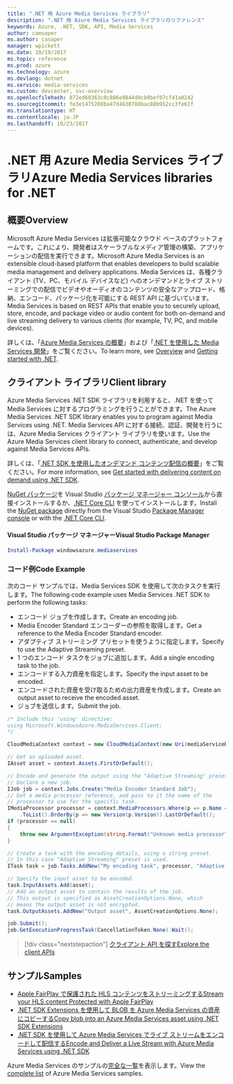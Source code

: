 ```yaml
---
title: ".NET 用 Azure Media Services ライブラリ"
description: ".NET 用 Azure Media Services ライブラリのリファレンス"
keywords: Azure, .NET, SDK, API, Media Services
author: camsoper
ms.author: casoper
manager: wpickett
ms.date: 10/19/2017
ms.topic: reference
ms.prod: azure
ms.technology: azure
ms.devlang: dotnet
ms.service: media-services
ms.custom: devcenter, svc-overview
ms.openlocfilehash: 872ed60363c0c886e9844d0cb0bef07cf41a0242
ms.sourcegitcommit: fe3e1475208ba47d4630788bac88b952cc3fe61f
ms.translationtype: HT
ms.contentlocale: ja-JP
ms.lasthandoff: 10/23/2017
---
```

# <a name="azure-media-services-libraries-for-net"></a><span data-ttu-id="b063d-104">.NET 用 Azure Media Services ライブラリ</span><span class="sxs-lookup"><span data-stu-id="b063d-104">Azure Media Services libraries for .NET</span></span>

## <a name="overview"></a><span data-ttu-id="b063d-105">概要</span><span class="sxs-lookup"><span data-stu-id="b063d-105">Overview</span></span>

<span data-ttu-id="b063d-106">Microsoft Azure Media Services は拡張可能なクラウド ベースのプラットフォームです。これにより、開発者はスケーラブルなメディア管理の構築、アプリケーションの配信を実行できます。</span><span class="sxs-lookup"><span data-stu-id="b063d-106">Microsoft Azure Media Services is an extensible cloud-based platform that enables developers to build scalable media management and delivery applications.</span></span> <span data-ttu-id="b063d-107">Media Services は、各種クライアント (TV、PC、モバイル デバイスなど) へのオンデマンドとライブ ストリーミングでの配信でビデオやオーディオのコンテンツの安全なアップロード、格納、エンコード、パッケージ化を可能にする REST API に基づいています。</span><span class="sxs-lookup"><span data-stu-id="b063d-107">Media Services is based on REST APIs that enable you to securely upload, store, encode, and package video or audio content for both on-demand and live streaming delivery to various clients (for example, TV, PC, and mobile devices).</span></span> 

<span data-ttu-id="b063d-108">詳しくは、「[Azure Media Services の概要](/azure/media-services/media-services-overview)」および「[.NET を使用した Media Services 開発](/azure/media-services/media-services-dotnet-how-to-use)」をご覧ください。</span><span class="sxs-lookup"><span data-stu-id="b063d-108">To learn more, see [Overview](/azure/media-services/media-services-overview) and [Getting started with .NET](/azure/media-services/media-services-dotnet-how-to-use).</span></span> 

## <a name="client-library"></a><span data-ttu-id="b063d-109">クライアント ライブラリ</span><span class="sxs-lookup"><span data-stu-id="b063d-109">Client library</span></span>

<span data-ttu-id="b063d-110">Azure Media Services .NET SDK ライブラリを利用すると、.NET を使って Media Services に対するプログラミングを行うことができます。</span><span class="sxs-lookup"><span data-stu-id="b063d-110">The Azure Media Services .NET SDK library enables you to program against Media Services using .NET.</span></span> <span data-ttu-id="b063d-111">Media Services API に対する接続、認証、開発を行うには、Azure Media Services クライアント ライブラリを使います。</span><span class="sxs-lookup"><span data-stu-id="b063d-111">Use the Azure Media Services client library to connect, authenticate, and develop against Media Services APIs.</span></span>  

<span data-ttu-id="b063d-112">詳しくは、「[.NET SDK を使用したオンデマンド コンテンツ配信の概要](/azure/media-services/media-services-dotnet-get-started)」をご覧ください。</span><span class="sxs-lookup"><span data-stu-id="b063d-112">For more information, see [Get started with delivering content on demand using .NET SDK](/azure/media-services/media-services-dotnet-get-started).</span></span>

<span data-ttu-id="b063d-113">[NuGet パッケージ](https://www.nuget.org/packages/windowsazure.mediaservices)を Visual Studio [パッケージ マネージャー コンソール][PackageManager]から直接インストールするか、[.NET Core CLI][DotNetCLI] を使ってインストールします。</span><span class="sxs-lookup"><span data-stu-id="b063d-113">Install the [NuGet package](https://www.nuget.org/packages/windowsazure.mediaservices) directly from the Visual Studio [Package Manager console][PackageManager] or with the [.NET Core CLI][DotNetCLI].</span></span>

#### <a name="visual-studio-package-manager"></a><span data-ttu-id="b063d-114">Visual Studio パッケージ マネージャー</span><span class="sxs-lookup"><span data-stu-id="b063d-114">Visual Studio Package Manager</span></span>

```powershell
Install-Package windowsazure.mediaservices
```

### <a name="code-example"></a><span data-ttu-id="b063d-115">コード例</span><span class="sxs-lookup"><span data-stu-id="b063d-115">Code Example</span></span>

<span data-ttu-id="b063d-116">次のコード サンプルでは、Media Services SDK を使用して次のタスクを実行します。</span><span class="sxs-lookup"><span data-stu-id="b063d-116">The following code example uses Media Services .NET SDK to perform the following tasks:</span></span>

- <span data-ttu-id="b063d-117">エンコード ジョブを作成します。</span><span class="sxs-lookup"><span data-stu-id="b063d-117">Create an encoding job.</span></span>
- <span data-ttu-id="b063d-118">Media Encoder Standard エンコーダーの参照を取得します。</span><span class="sxs-lookup"><span data-stu-id="b063d-118">Get a reference to the Media Encoder Standard encoder.</span></span>
- <span data-ttu-id="b063d-119">アダプティブ ストリーミング プリセットを使うように指定します。</span><span class="sxs-lookup"><span data-stu-id="b063d-119">Specify to use the Adaptive Streaming preset.</span></span>
- <span data-ttu-id="b063d-120">1 つのエンコード タスクをジョブに追加します。</span><span class="sxs-lookup"><span data-stu-id="b063d-120">Add a single encoding task to the job.</span></span>
- <span data-ttu-id="b063d-121">エンコードする入力資産を指定します。</span><span class="sxs-lookup"><span data-stu-id="b063d-121">Specify the input asset to be encoded.</span></span>
- <span data-ttu-id="b063d-122">エンコードされた資産を受け取るための出力資産を作成します。</span><span class="sxs-lookup"><span data-stu-id="b063d-122">Create an output asset to receive the encoded asset.</span></span>
- <span data-ttu-id="b063d-123">ジョブを送信します。</span><span class="sxs-lookup"><span data-stu-id="b063d-123">Submit the job.</span></span>


```csharp
/* Include this 'using' directive:
using Microsoft.WindowsAzure.MediaServices.Client;
*/

CloudMediaContext context = new CloudMediaContext(new Uri(mediaServiceRESTAPIEndpoint), tokenProvider);

// Get an uploaded asset.
IAsset asset = context.Assets.FirstOrDefault();

// Encode and generate the output using the "Adaptive Streaming" preset.
// Declare a new job.
IJob job = context.Jobs.Create("Media Encoder Standard Job");
// Get a media processor reference, and pass to it the name of the 
// processor to use for the specific task.
IMediaProcessor processor = context.MediaProcessors.Where(p => p.Name == mediaProcessorName)
    .ToList().OrderBy(p => new Version(p.Version)).LastOrDefault();
if (processor == null) 
{
    throw new ArgumentException(string.Format("Unknown media processor", mediaProcessorName));
}

// Create a task with the encoding details, using a string preset.
// In this case "Adaptive Streaming" preset is used.
ITask task = job.Tasks.AddNew("My encoding task", processor, "Adaptive Streaming", TaskOptions.None);

// Specify the input asset to be encoded.
task.InputAssets.Add(asset);
// Add an output asset to contain the results of the job. 
// This output is specified as AssetCreationOptions.None, which 
// means the output asset is not encrypted. 
task.OutputAssets.AddNew("Output asset", AssetCreationOptions.None);

job.Submit();
job.GetExecutionProgressTask(CancellationToken.None).Wait();
```

> [!div class="nextstepaction"]
> [<span data-ttu-id="b063d-124">クライアント API を探す</span><span class="sxs-lookup"><span data-stu-id="b063d-124">Explore the client APIs</span></span>](/dotnet/api/overview/azure/mediaservices/client)

## <a name="samples"></a><span data-ttu-id="b063d-125">サンプル</span><span class="sxs-lookup"><span data-stu-id="b063d-125">Samples</span></span>

- [<span data-ttu-id="b063d-126">Apple FairPlay で保護された HLS コンテンツをストリーミングする</span><span class="sxs-lookup"><span data-stu-id="b063d-126">Stream your HLS content Protected with Apple FairPlay</span></span>](https://azure.microsoft.com/resources/samples/media-services-dotnet-dynamic-encryption-with-fairplay/)
- [<span data-ttu-id="b063d-127">.NET SDK Extensions を使用して BLOB を Azure Media Services の資産にコピーする</span><span class="sxs-lookup"><span data-stu-id="b063d-127">Copy blob into an Azure Media Services asset using .NET SDK Extensions</span></span>](https://azure.microsoft.com/resources/samples/media-services-dotnet-copy-blob-into-asset/)
- [<span data-ttu-id="b063d-128">.NET SDK を使用して Azure Media Services でライブ ストリームをエンコードして配信する</span><span class="sxs-lookup"><span data-stu-id="b063d-128">Encode and Deliver a Live Stream with Azure Media Services using .NET SDK</span></span>](https://azure.microsoft.com/resources/samples/media-services-dotnet-encode-live-stream-with-ams-clear/)

<span data-ttu-id="b063d-129">Azure Media Services のサンプルの[完全な一覧](https://azure.microsoft.com/resources/samples/?platform=dotnet&service=media-services)を表示します。</span><span class="sxs-lookup"><span data-stu-id="b063d-129">View the [complete list](https://azure.microsoft.com/resources/samples/?platform=dotnet&service=media-services) of Azure Media Services samples.</span></span>


[PackageManager]: https://docs.microsoft.com/nuget/tools/package-manager-console
[DotNetCLI]: https://docs.microsoft.com/dotnet/core/tools/dotnet-add-package
